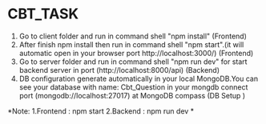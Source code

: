 # CBT_TASK
1. Go to client folder and run in command shell "npm install" (Frontend)
2. After finish npm install then run in command shell "npm start".(it will automatic open in your browser port http://localhost:3000/) (Frontend)
3. Go to server folder and run in command shell "npm run dev" for start backend server in port (http://localhost:8000/api) (Backend)
4. DB configuration generate automatically in your local MongoDB.You can see your database with name: Cbt_Question 
in your mongdb connect port (mongodb://localhost:27017) at MongoDB compass (DB Setup )

*Note:
1.Frontend : npm start
2.Backend : npm run dev
*
